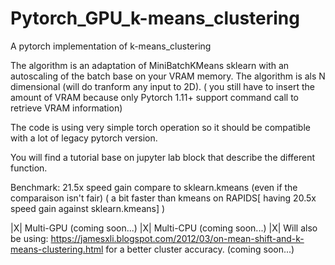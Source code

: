 # Pytorch_GPU_k-means_clustering
A pytorch implementation of k-means_clustering

The algorithm is an adaptation of MiniBatchKMeans sklearn with an autoscaling of the batch base on your VRAM memory. 
The algorithm is als N dimensional (will do tranform any input to 2D).
( you still have to insert the amount of VRAM because only Pytorch 1.11+ support command call to retrieve VRAM information)

The code is using very simple torch operation so it should be compatible with a lot of legacy pytorch version.

You will find a tutorial base on jupyter lab block that describe the different function.

Benchmark: 21.5x speed gain compare to sklearn.kmeans (even if the comparaison isn't fair)
( a bit faster than kmeans on RAPIDS[ having 20.5x speed gain against sklearn.kmeans] )

|X| Multi-GPU (coming soon...)
|X| Multi-CPU (coming soon...)
|X| Will also be using: https://jamesxli.blogspot.com/2012/03/on-mean-shift-and-k-means-clustering.html for a better cluster accuracy. (coming soon...)

